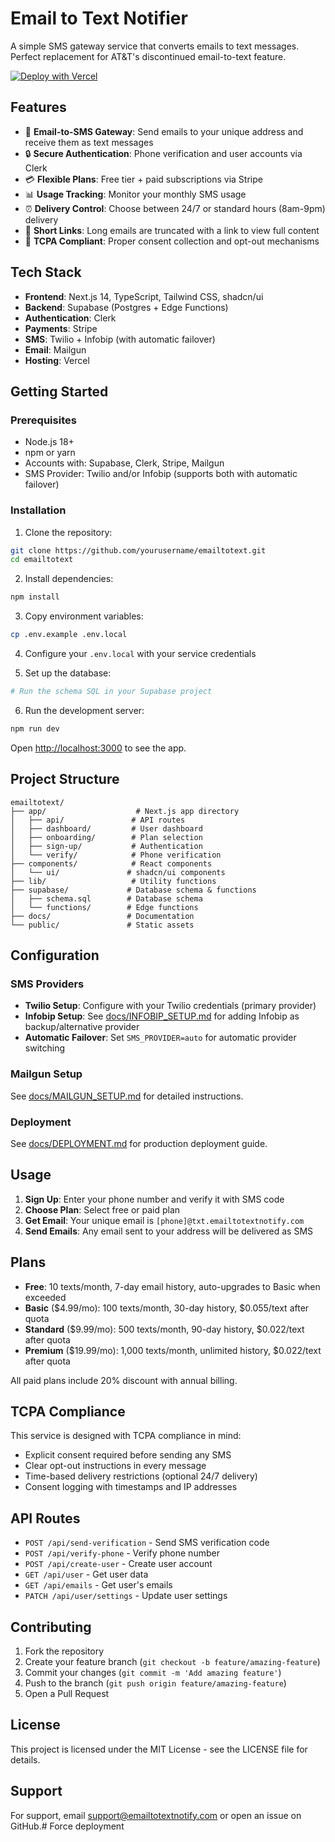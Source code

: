 # Email to Text Notifier

A simple SMS gateway service that converts emails to text messages. Perfect replacement for AT&T's discontinued email-to-text feature.

[![Deploy with Vercel](https://vercel.com/button)](https://vercel.com/new/clone?repository-url=https://github.com/alidow/emailtotext)

## Features

- 📱 **Email-to-SMS Gateway**: Send emails to your unique address and receive them as text messages
- 🔒 **Secure Authentication**: Phone verification and user accounts via Clerk
- 💳 **Flexible Plans**: Free tier + paid subscriptions via Stripe
- 📊 **Usage Tracking**: Monitor your monthly SMS usage
- ⏰ **Delivery Control**: Choose between 24/7 or standard hours (8am-9pm) delivery
- 🔗 **Short Links**: Long emails are truncated with a link to view full content
- 📜 **TCPA Compliant**: Proper consent collection and opt-out mechanisms

## Tech Stack

- **Frontend**: Next.js 14, TypeScript, Tailwind CSS, shadcn/ui
- **Backend**: Supabase (Postgres + Edge Functions)
- **Authentication**: Clerk
- **Payments**: Stripe
- **SMS**: Twilio + Infobip (with automatic failover)
- **Email**: Mailgun
- **Hosting**: Vercel

## Getting Started

### Prerequisites

- Node.js 18+
- npm or yarn
- Accounts with: Supabase, Clerk, Stripe, Mailgun
- SMS Provider: Twilio and/or Infobip (supports both with automatic failover)

### Installation

1. Clone the repository:
```bash
git clone https://github.com/yourusername/emailtotext.git
cd emailtotext
```

2. Install dependencies:
```bash
npm install
```

3. Copy environment variables:
```bash
cp .env.example .env.local
```

4. Configure your `.env.local` with your service credentials

5. Set up the database:
```bash
# Run the schema SQL in your Supabase project
```

6. Run the development server:
```bash
npm run dev
```

Open [http://localhost:3000](http://localhost:3000) to see the app.

## Project Structure

```
emailtotext/
├── app/                    # Next.js app directory
│   ├── api/               # API routes
│   ├── dashboard/         # User dashboard
│   ├── onboarding/        # Plan selection
│   ├── sign-up/           # Authentication
│   └── verify/            # Phone verification
├── components/            # React components
│   └── ui/               # shadcn/ui components
├── lib/                   # Utility functions
├── supabase/             # Database schema & functions
│   ├── schema.sql        # Database schema
│   └── functions/        # Edge functions
├── docs/                 # Documentation
└── public/               # Static assets
```

## Configuration

### SMS Providers
- **Twilio Setup**: Configure with your Twilio credentials (primary provider)
- **Infobip Setup**: See [docs/INFOBIP_SETUP.md](docs/INFOBIP_SETUP.md) for adding Infobip as backup/alternative provider
- **Automatic Failover**: Set `SMS_PROVIDER=auto` for automatic provider switching

### Mailgun Setup
See [docs/MAILGUN_SETUP.md](docs/MAILGUN_SETUP.md) for detailed instructions.

### Deployment
See [docs/DEPLOYMENT.md](docs/DEPLOYMENT.md) for production deployment guide.

## Usage

1. **Sign Up**: Enter your phone number and verify it with SMS code
2. **Choose Plan**: Select free or paid plan
3. **Get Email**: Your unique email is `[phone]@txt.emailtotextnotify.com`
4. **Send Emails**: Any email sent to your address will be delivered as SMS

## Plans

- **Free**: 10 texts/month, 7-day email history, auto-upgrades to Basic when exceeded
- **Basic** ($4.99/mo): 100 texts/month, 30-day history, $0.055/text after quota
- **Standard** ($9.99/mo): 500 texts/month, 90-day history, $0.022/text after quota
- **Premium** ($19.99/mo): 1,000 texts/month, unlimited history, $0.022/text after quota

All paid plans include 20% discount with annual billing.

## TCPA Compliance

This service is designed with TCPA compliance in mind:
- Explicit consent required before sending any SMS
- Clear opt-out instructions in every message
- Time-based delivery restrictions (optional 24/7 delivery)
- Consent logging with timestamps and IP addresses

## API Routes

- `POST /api/send-verification` - Send SMS verification code
- `POST /api/verify-phone` - Verify phone number
- `POST /api/create-user` - Create user account
- `GET /api/user` - Get user data
- `GET /api/emails` - Get user's emails
- `PATCH /api/user/settings` - Update user settings

## Contributing

1. Fork the repository
2. Create your feature branch (`git checkout -b feature/amazing-feature`)
3. Commit your changes (`git commit -m 'Add amazing feature'`)
4. Push to the branch (`git push origin feature/amazing-feature`)
5. Open a Pull Request

## License

This project is licensed under the MIT License - see the LICENSE file for details.

## Support

For support, email support@emailtotextnotify.com or open an issue on GitHub.# Force deployment
